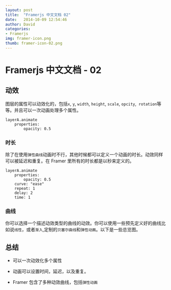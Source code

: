 ```yaml
---
layout: post
title:  "Framerjs 中文文档 02"
date:   2014-10-09 12:54:46
author: David
categories: 
- Framerjs
img: framer-icon.png
thumb: framer-icon-02.png
---
```


# Framerjs 中文文档 - 02

## 动效

图层的属性可以动效化的，包括`x`, `y`, `width`, `height`, `scale`, `opcity`,` rotation`等等。并且可以一次动画处理多个属性。<!--more-->

	layerA.animate
	    properties:
	        opacity: 0.5

### 时长
	        
除了在使用`弹性曲线`动画时不行，其他时候都可以定义一个动画的时长。动效同样可以被延迟和重复。在 Framer 里所有的时长都是以秒来定义的。

	layerA.animate
	    properties:
	        opacity: 0.5
	    curve: "ease"
	    repeat: 1
	    delay: 2
	    time: 1
	    
### 曲线

你可以选择一个描述动效类型的曲线的动效。你可以使用一些预先定义好的曲线比如说`线性`，或者`渐入`,定制的`贝塞尔曲线`和`弹性动画`。以下是一些总览图。

## 总结

- 可以一次动效化多个属性

- 动画可以设置时间，延迟，以及重复。

- Framer 包含了多种动效曲线，包括`弹性动画`

